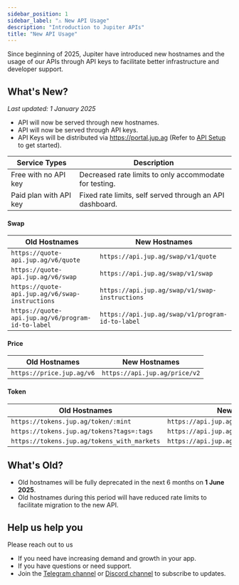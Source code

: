 ```yaml
---
sidebar_position: 1
sidebar_label: "⚠️ New API Usage"
description: "Introduction to Jupiter APIs"
title: "New API Usage"
---
```


<head>
    <title>API Usage</title>
    <meta name="twitter:card" content="summary" />
</head>

Since beginning of 2025, Jupiter have introduced new hostnames and the usage of our APIs through API keys to facilitate better infrastructure and developer support.

## What's New?

_Last updated: 1 January 2025_

- API will now be served through new hostnames.
- API will now be served through API keys.
- API Keys will be distributed via https://portal.jup.ag (Refer to [API Setup](./api-setup) to get started).

| Service Types          | Description                                              |
| ---------------------- | -------------------------------------------------------- |
| Free with no API key   | Decreased rate limits to only accommodate for testing.   |
| Paid plan with API key | Fixed rate limits, self served through an API dashboard. |

#### Swap

| Old Hostnames                                     | New Hostnames                                    |
| ------------------------------------------------- | ------------------------------------------------ |
| `https://quote-api.jup.ag/v6/quote`               | `https://api.jup.ag/swap/v1/quote`               |
| `https://quote-api.jup.ag/v6/swap`                | `https://api.jup.ag/swap/v1/swap`                |
| `https://quote-api.jup.ag/v6/swap-instructions`   | `https://api.jup.ag/swap/v1/swap-instructions`   |
| `https://quote-api.jup.ag/v6/program-id-to-label` | `https://api.jup.ag/swap/v1/program-id-to-label` |

#### Price

| Old Hostnames             | New Hostnames                 |
| ------------------------- | ----------------------------- |
| `https://price.jup.ag/v6` | `https://api.jup.ag/price/v2` |

#### Token

| Old Hostnames                               | New Hostnames                                 |
| ------------------------------------------- | --------------------------------------------- |
| `https://tokens.jup.ag/token/:mint`         | `https://api.jup.ag/tokens/v1/token/:mint`    |
| `https://tokens.jup.ag/tokens?tags=:tags`   | `https://api.jup.ag/tokens/v1/tagged/:tag`    |
| `https://tokens.jup.ag/tokens_with_markets` | `https://api.jup.ag/tokens/v1/mints/tradable` |

## What's Old?

- Old hostnames will be fully deprecated in the next 6 months on **1 June 2025**.
- Old hostnames during this period will have reduced rate limits to facilitate migration to the new API.

## Help us help you

Please reach out to us

- If you need have increasing demand and growth in your app.
- If you have questions or need support.
- Join the [Telegram channel](https://t.me/jup_dev) or [Discord channel](https://discord.com/channels/897540204506775583/1115543693005430854) to subscribe to updates.
